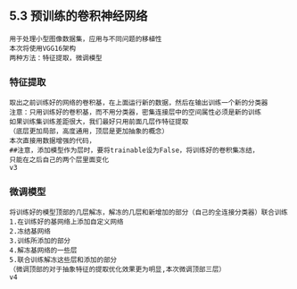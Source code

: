 ## 5.3 预训练的卷积神经网络
    用于处理小型图像数据集，应用与不同问题的移植性
    本次将使用VGG16架构
    两种方法：特征提取，微调模型
### 特征提取
    取出之前训练好的网络的卷积基，在上面运行新的数据，然后在输出训练一个新的分类器
    注意：只用训练好的卷积基，而不用分类器，密集连接层中的空间属性必须是新的训练
    如果训练集训练差距很大，我们最好只用前面几层作特征提取
    （底层更加局部，高度通用，顶层是更加抽象的概念）
    本次直接用数据增强的代码，
    ##注意，添加模型作为层时，要将trainable设为False，将训练好的卷积集冻结，
    只能在之后自己的两个层里面变化
    v3
    
### 微调模型
    将训练好的模型顶部的几层解冻，解冻的几层和新增加的部分（自己的全连接分类器）联合训练
    1.在训练好的基网络上添加自定义网络
    2.冻结基网络
    3.训练所添加的部分
    4.解冻基网络的一些层
    5.联合训练解冻这些层和添加的部分
    （微调顶部的对于抽象特征的提取优化效果更为明显,本次微调顶部三层）
    v4